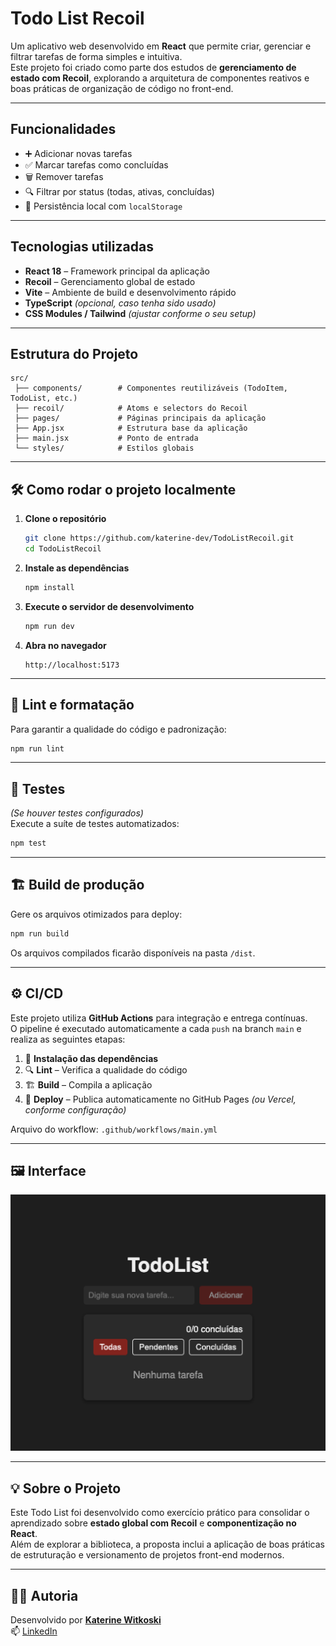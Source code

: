 # Todo List Recoil

Um aplicativo web desenvolvido em **React** que permite criar, gerenciar e filtrar tarefas de forma simples e intuitiva.  
Este projeto foi criado como parte dos estudos de **gerenciamento de estado com Recoil**, explorando a arquitetura de componentes reativos e boas práticas de organização de código no front-end.

---

## Funcionalidades

- ➕ Adicionar novas tarefas  
- ✅ Marcar tarefas como concluídas  
- 🗑️ Remover tarefas  
- 🔍 Filtrar por status (todas, ativas, concluídas)  
- 💾 Persistência local com `localStorage`

---

## Tecnologias utilizadas

- **React 18** – Framework principal da aplicação  
- **Recoil** – Gerenciamento global de estado  
- **Vite** – Ambiente de build e desenvolvimento rápido  
- **TypeScript** *(opcional, caso tenha sido usado)*  
- **CSS Modules / Tailwind** *(ajustar conforme o seu setup)*

---

## Estrutura do Projeto

```
src/
 ├── components/        # Componentes reutilizáveis (TodoItem, TodoList, etc.)
 ├── recoil/            # Atoms e selectors do Recoil
 ├── pages/             # Páginas principais da aplicação
 ├── App.jsx            # Estrutura base da aplicação
 ├── main.jsx           # Ponto de entrada
 └── styles/            # Estilos globais
```

---

## 🛠️ Como rodar o projeto localmente

1. **Clone o repositório**
   ```bash
   git clone https://github.com/katerine-dev/TodoListRecoil.git
   cd TodoListRecoil
   ```

2. **Instale as dependências**
   ```bash
   npm install
   ```

3. **Execute o servidor de desenvolvimento**
   ```bash
   npm run dev
   ```

4. **Abra no navegador**
   ```
   http://localhost:5173
   ```

---

## 🧹 Lint e formatação

Para garantir a qualidade do código e padronização:

```bash
npm run lint
```

---

## 🧪 Testes

*(Se houver testes configurados)*  
Execute a suíte de testes automatizados:

```bash
npm test
```

---

## 🏗️ Build de produção

Gere os arquivos otimizados para deploy:

```bash
npm run build
```

Os arquivos compilados ficarão disponíveis na pasta `/dist`.

---

## ⚙️ CI/CD

Este projeto utiliza **GitHub Actions** para integração e entrega contínuas.  
O pipeline é executado automaticamente a cada `push` na branch `main` e realiza as seguintes etapas:

1. 🧩 **Instalação das dependências**
2. 🔍 **Lint** – Verifica a qualidade do código
3. 🏗️ **Build** – Compila a aplicação
4. 🚀 **Deploy** – Publica automaticamente no GitHub Pages *(ou Vercel, conforme configuração)*

Arquivo do workflow: `.github/workflows/main.yml`

---

## 🖼️ Interface

![App Screenshot](./img/Screenshot.png)

---

## 💡 Sobre o Projeto

Este Todo List foi desenvolvido como exercício prático para consolidar o aprendizado sobre **estado global com Recoil** e **componentização no React**.  
Além de explorar a biblioteca, a proposta inclui a aplicação de boas práticas de estruturação e versionamento de projetos front-end modernos.

---

## 🧑‍💻 Autoria

Desenvolvido por **[Katerine Witkoski](https://github.com/katerine-dev)**  
📫 [LinkedIn](https://www.linkedin.com/in/katerinewitkoski)
